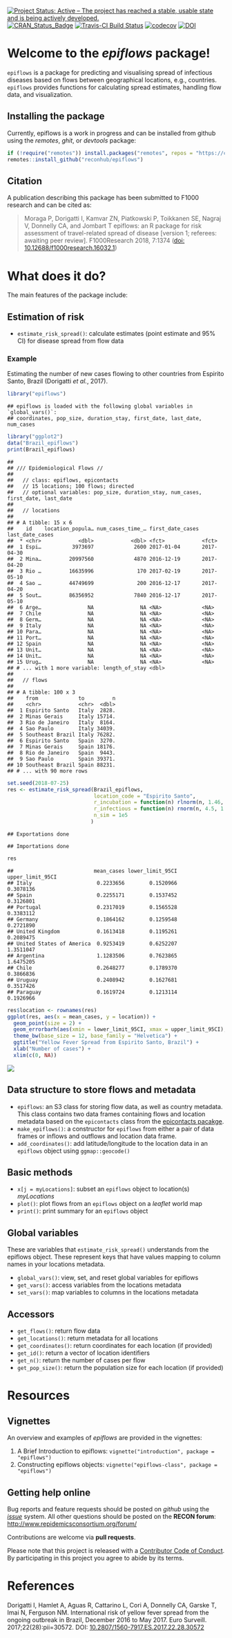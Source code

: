 
[![Project Status: Active – The project has reached a stable, usable
state and is being actively
developed.](https://www.repostatus.org/badges/latest/active.svg)](https://www.repostatus.org/#active)
[![CRAN\_Status\_Badge](http://www.r-pkg.org/badges/version/epiflows)](https://cran.r-project.org/package=epiflows)
[![Travis-CI Build
Status](https://travis-ci.org/reconhub/epiflows.svg?branch=master)](https://travis-ci.org/reconhub/epiflows)
[![codecov](https://codecov.io/gh/reconhub/epiflows/branch/master/graph/badge.svg)](https://codecov.io/gh/reconhub/epiflows)
[![DOI](https://zenodo.org/badge/102121281.svg)](https://zenodo.org/badge/latestdoi/102121281)

# Welcome to the *epiflows* package\!

`epiflows` is a package for predicting and visualising spread of
infectious diseases based on flows between geographical locations, e.g.,
countries. `epiflows` provides functions for calculating spread
estimates, handling flow data, and
visualization.

## Installing the package

<!-- To install the current stable, CRAN version of the package, type: -->

<!-- ```{r install, eval = FALSE} -->

<!-- install.packages("epiflows") -->

<!-- ``` -->

<!-- To benefit from the latest features and bug fixes, install the development, *github* version of the package using: -->

Currently, epiflows is a work in progress and can be installed from
github using the *remotes*, *ghit*, or *devtools*
package:

``` r
if (!require("remotes")) install.packages("remotes", repos = "https://cloud.rstudio.org")
remotes::install_github("reconhub/epiflows")
```

## Citation

A publication describing this package has been submitted to F1000
research and can be cited as:

> Moraga P, Dorigatti I, Kamvar ZN, Piatkowski P, Toikkanen SE, Nagraj
> V, Donnelly CA, and Jombart T epiflows: an R package for risk
> assessment of travel-related spread of disease \[version 1; referees:
> awaiting peer review\]. F1000Research 2018, 7:1374
> ([doi: 10.12688/f1000research.16032.1](https://doi.org/10.12688/f1000research.16032.1))

# What does it do?

The main features of the package include:

## Estimation of risk

  - `estimate_risk_spread()`: calculate estimates (point estimate and
    95% CI) for disease spread from flow data

### Example

Estimating the number of new cases flowing to other countries from
Espirito Santo, Brazil (Dorigatti *et al.*,
    2017).

``` r
library("epiflows")
```

    ## epiflows is loaded with the following global variables in `global_vars()`:
    ## coordinates, pop_size, duration_stay, first_date, last_date, num_cases

``` r
library("ggplot2")
data("Brazil_epiflows")
print(Brazil_epiflows)
```

    ## 
    ## /// Epidemiological Flows //
    ## 
    ##   // class: epiflows, epicontacts
    ##   // 15 locations; 100 flows; directed
    ##   // optional variables: pop_size, duration_stay, num_cases, first_date, last_date 
    ## 
    ##   // locations
    ## 
    ## # A tibble: 15 x 6
    ##    id    location_popula… num_cases_time_… first_date_cases last_date_cases
    ##  * <chr>            <dbl>            <dbl> <fct>            <fct>          
    ##  1 Espi…          3973697             2600 2017-01-04       2017-04-30     
    ##  2 Mina…         20997560             4870 2016-12-19       2017-04-20     
    ##  3 Rio …         16635996              170 2017-02-19       2017-05-10     
    ##  4 Sao …         44749699              200 2016-12-17       2017-04-20     
    ##  5 Sout…         86356952             7840 2016-12-17       2017-05-10     
    ##  6 Arge…               NA               NA <NA>             <NA>           
    ##  7 Chile               NA               NA <NA>             <NA>           
    ##  8 Germ…               NA               NA <NA>             <NA>           
    ##  9 Italy               NA               NA <NA>             <NA>           
    ## 10 Para…               NA               NA <NA>             <NA>           
    ## 11 Port…               NA               NA <NA>             <NA>           
    ## 12 Spain               NA               NA <NA>             <NA>           
    ## 13 Unit…               NA               NA <NA>             <NA>           
    ## 14 Unit…               NA               NA <NA>             <NA>           
    ## 15 Urug…               NA               NA <NA>             <NA>           
    ## # ... with 1 more variable: length_of_stay <dbl>
    ## 
    ##   // flows
    ## 
    ## # A tibble: 100 x 3
    ##    from             to         n
    ##    <chr>            <chr>  <dbl>
    ##  1 Espirito Santo   Italy  2828.
    ##  2 Minas Gerais     Italy 15714.
    ##  3 Rio de Janeiro   Italy  8164.
    ##  4 Sao Paulo        Italy 34039.
    ##  5 Southeast Brazil Italy 76282.
    ##  6 Espirito Santo   Spain  3270.
    ##  7 Minas Gerais     Spain 18176.
    ##  8 Rio de Janeiro   Spain  9443.
    ##  9 Sao Paulo        Spain 39371.
    ## 10 Southeast Brazil Spain 88231.
    ## # ... with 90 more rows

``` r
set.seed(2018-07-25)
res <- estimate_risk_spread(Brazil_epiflows, 
                            location_code = "Espirito Santo",
                            r_incubation = function(n) rlnorm(n, 1.46, 0.35),
                            r_infectious = function(n) rnorm(n, 4.5, 1.5/1.96),
                            n_sim = 1e5
                           )
```

    ## Exportations done

    ## Importations done

``` r
res
```

    ##                          mean_cases lower_limit_95CI upper_limit_95CI
    ## Italy                     0.2233656        0.1520966        0.3078136
    ## Spain                     0.2255171        0.1537452        0.3126801
    ## Portugal                  0.2317019        0.1565528        0.3383112
    ## Germany                   0.1864162        0.1259548        0.2721890
    ## United Kingdom            0.1613418        0.1195261        0.2089475
    ## United States of America  0.9253419        0.6252207        1.3511047
    ## Argentina                 1.1283506        0.7623865        1.6475205
    ## Chile                     0.2648277        0.1789370        0.3866836
    ## Uruguay                   0.2408942        0.1627681        0.3517426
    ## Paraguay                  0.1619724        0.1213114        0.1926966

``` r
res$location <- rownames(res)
ggplot(res, aes(x = mean_cases, y = location)) +
  geom_point(size = 2) +
  geom_errorbarh(aes(xmin = lower_limit_95CI, xmax = upper_limit_95CI), height = .25) +
  theme_bw(base_size = 12, base_family = "Helvetica") +
  ggtitle("Yellow Fever Spread from Espirito Santo, Brazil") +
  xlab("Number of cases") +
  xlim(c(0, NA))
```

![](README_files/figure-gfm/the_estimate-1.png)<!-- -->

## Data structure to store flows and metadata

  - `epiflows`: an S3 class for storing flow data, as well as country
    metadata. This class contains two data frames containing flows and
    location metadata based on the `epicontacts` class from the
    [epicontacts
    pacakge](http://www.repidemicsconsortium.org/epicontacts/).
  - `make_epiflows()`: a constructor for `epiflows` from either a pair
    of data frames or inflows and outflows and location data frame.
  - `add_coordinates()`: add latitude/longitude to the location data in
    an `epiflows` object using `ggmap::geocode()`

## Basic methods

  - `x[j = myLocations]`: subset an `epiflows` object to location(s)
    *myLocations*
  - `plot()`: plot flows from an `epiflows` object on a *leaflet* world
    map
  - `print()`: print summary for an `epiflows` object

## Global variables

These are variables that `estimate_risk_spread()` understands from the
epiflows object. These represent keys that have values mapping to column
names in your locations metadata.

  - `global_vars()`: view, set, and reset global variables for epiflows
  - `get_vars()`: access variables from the locations metadata
  - `set_vars()`: map variables to columns in the locations metadata

## Accessors

  - `get_flows()`: return flow data
  - `get_locations()`: return metadata for all locations
  - `get_coordinates()`: return coordinates for each location (if
    provided)
  - `get_id()`: return a vector of location identifiers
  - `get_n()`: return the number of cases per flow
  - `get_pop_size()`: return the population size for each location (if
    provided)

# Resources

## Vignettes

An overview and examples of *epiflows* are provided in the vignettes:

1.  A Brief Introduction to epiflows: `vignette("introduction", package
    = "epiflows")`
2.  Constructing epiflows objects: `vignette("epiflows-class", package =
    "epiflows")`

## Getting help online

Bug reports and feature requests should be posted on *github* using the
[*issue*](http://github.com/reconhub/epiflows/issues) system. All other
questions should be posted on the **RECON forum**: <br>
<http://www.repidemicsconsortium.org/forum/>

Contributions are welcome via **pull requests**.

Please note that this project is released with a [Contributor Code of
Conduct](CONDUCT.md). By participating in this project you agree to
abide by its terms.

# References

Dorigatti I, Hamlet A, Aguas R, Cattarino L, Cori A, Donnelly CA, Garske
T, Imai N, Ferguson NM. International risk of yellow fever spread from
the ongoing outbreak in Brazil, December 2016 to May 2017. Euro
Surveill. 2017;22(28):pii=30572. DOI:
[10.2807/1560-7917.ES.2017.22.28.30572](https://doi.org/10.2807/1560-7917.ES.2017.22.28.30572)
